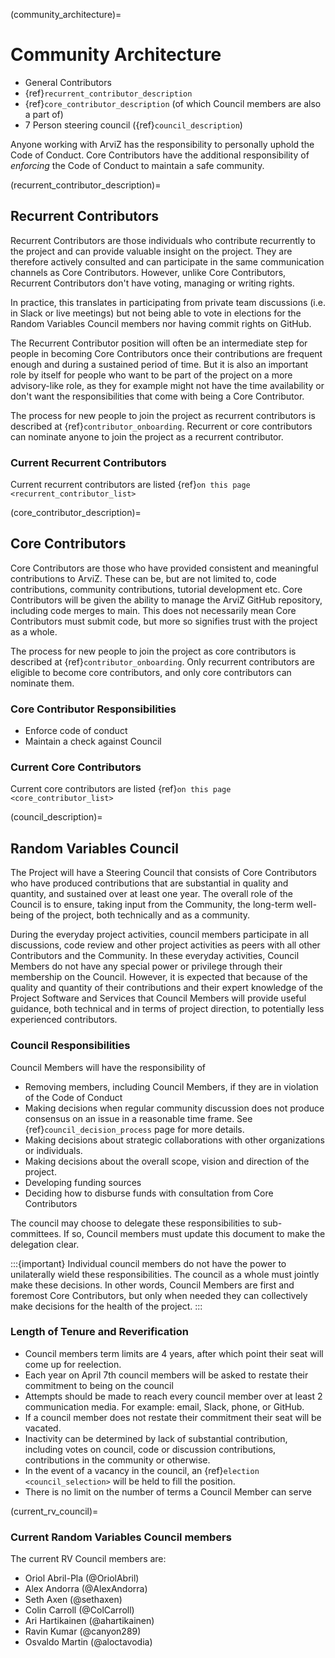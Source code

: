 (community_architecture)=
# Community Architecture

* General Contributors
* {ref}`recurrent_contributor_description`
* {ref}`core_contributor_description` (of which Council members are also a part of)
* 7 Person steering council ({ref}`council_description`)

Anyone working with ArviZ has the responsibility to personally uphold
the Code of Conduct. Core Contributors have the additional responsibility
of _enforcing_ the Code of Conduct to maintain a safe community.

(recurrent_contributor_description)=
## Recurrent Contributors
Recurrent Contributors are those individuals who contribute recurrently to the
project and can provide valuable insight on the project.
They are therefore actively consulted and can participate in the same communication
channels as Core Contributors. However, unlike Core Contributors,
Recurrent Contributors don't have voting, managing or writing rights.

In practice, this translates in participating from private team discussions
(i.e. in Slack or live meetings) but not being able to vote in elections
for the Random Variables Council members nor having commit rights on GitHub.

The Recurrent Contributor position will often be an intermediate step for people
in becoming Core Contributors once their contributions are frequent enough
and during a sustained period of time.
But it is also an important role by itself for people who want to be part of
the project on a more advisory-like role, as they for example might not have
the time availability or don't want the responsibilities that come
with being a Core Contributor.

The process for new people to join the project as recurrent contributors is
described at {ref}`contributor_onboarding`. Recurrent or core contributors
can nominate anyone to join the project as a recurrent contributor.

### Current Recurrent Contributors
Current recurrent contributors are listed {ref}`on this page <recurrent_contributor_list>`

(core_contributor_description)=
## Core Contributors
Core Contributors are those who have provided consistent and meaningful contributions to ArviZ.
These can be, but are not limited to, code contributions, community contributions, tutorial
development etc. Core Contributors will be given the ability to manage the ArviZ GitHub
repository, including code merges to main. This does not necessarily mean Core Contributors
must submit code, but more so signifies trust with the project as a whole.

The process for new people to join the project as core contributors is
described at {ref}`contributor_onboarding`. Only recurrent contributors
are eligible to become core contributors, and only core contributors
can nominate them.

### Core Contributor Responsibilities
* Enforce code of conduct
* Maintain a check against Council

### Current Core Contributors
Current core contributors are listed {ref}`on this page <core_contributor_list>`

(council_description)=
## Random Variables Council
The Project will have a Steering Council that consists of Core Contributors
who have produced contributions that are substantial in quality and quantity,
and sustained over at least one year. The overall role of the Council is to
ensure, taking input from the Community, the
long-term well-being of the project, both technically and as a community.

During the everyday project activities, council members participate in all
discussions, code review and other project activities as peers with all other
Contributors and the Community. In these everyday activities, Council Members
do not have any special power or privilege through their membership on the
Council. However, it is expected that because of the quality and quantity of
their contributions and their expert knowledge of the Project Software and
Services that Council Members will provide useful guidance, both technical and
in terms of project direction, to potentially less experienced contributors.

### Council Responsibilities
Council Members will have the responsibility of
* Removing members, including Council Members, if they are in violation of the Code of Conduct
* Making decisions when regular community discussion does not produce consensus on an issue
  in a reasonable time frame. See {ref}`council_decision_process` page for more details.
* Making decisions about strategic collaborations with other organizations or individuals.
* Making decisions about the overall scope, vision and direction of the project.
* Developing funding sources
* Deciding how to disburse funds with consultation from Core Contributors

The council may choose to delegate these responsibilities to sub-committees. If so, Council members must update this document to make the delegation clear.

:::{important}
Individual council members do not have the power to unilaterally wield these
responsibilities. The council as a whole must jointly make these decisions.
In other words, Council Members are first and foremost Core Contributors, but only
when needed they can collectively make decisions for the health of the project.
:::

### Length of Tenure and Reverification
* Council members term limits are 4 years, after which point their seat will come up for reelection.
* Each year on April 7th council members will be asked to restate their commitment to being on the council
* Attempts should be made to reach every council member over at least 2 communication media. For example: email, Slack, phone, or GitHub.
* If a council member does not restate their commitment their seat will be vacated.
* Inactivity can be determined by lack of substantial contribution, including votes on council, code or discussion contributions, contributions in the community or otherwise.
* In the event of a vacancy in the council, an {ref}`election <council_selection>` will be held to fill the position.
* There is no limit on the number of terms a Council Member can serve

(current_rv_council)=
### Current Random Variables Council members
The current RV Council members are:

* Oriol Abril-Pla (@OriolAbril)
* Alex Andorra (@AlexAndorra)
* Seth Axen (@sethaxen)
* Colin Carroll (@ColCarroll)
* Ari Hartikainen (@ahartikainen)
* Ravin Kumar (@canyon289)
* Osvaldo Martin (@aloctavodia)

